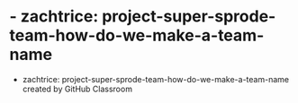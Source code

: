 # - zachtrice: project-super-sprode-team-how-do-we-make-a-team-name
- zachtrice: project-super-sprode-team-how-do-we-make-a-team-name created by GitHub Classroom
